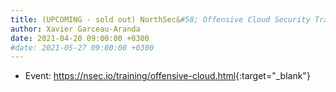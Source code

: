 ```yaml
---
title: (UPCOMING - sold out) NorthSec&#58; Offensive Cloud Security Training
author: Xavier Garceau-Aranda
date: 2021-04-20 09:00:00 +0300
#date: 2021-05-27 09:00:00 +0300
---
```


* Event: <https://nsec.io/training/offensive-cloud.html>{:target="_blank"}

